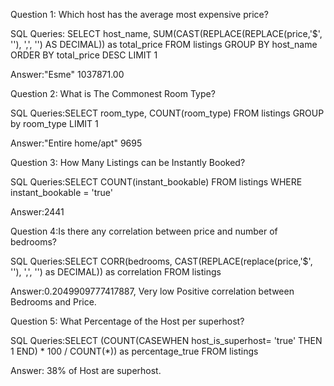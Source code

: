 Question 1: Which host has the average most expensive price?

SQL Queries: 
SELECT host_name, SUM(CAST(REPLACE(REPLACE(price,'$', ''), ',', '') AS DECIMAL)) as total_price
FROM listings
GROUP BY host_name
ORDER BY total_price DESC
LIMIT 1

Answer:"Esme"	1037871.00

Question 2: What is The Commonest Room Type?

SQL Queries:SELECT room_type, COUNT(room_type)
FROM listings
GROUP by room_type
LIMIT 1


Answer:"Entire home/apt"	9695


Question 3: How Many Listings can be Instantly Booked?

SQL Queries:SELECT COUNT(instant_bookable)
FROM listings
WHERE instant_bookable = 'true'

Answer:2441

Question 4:Is there any correlation between price and number of bedrooms? 


SQL Queries:SELECT CORR(bedrooms, CAST(REPLACE(replace(price,'$', ''), ',', '') as DECIMAL)) as correlation
FROM listings

Answer:0.2049909777417887, Very low Positive correlation between Bedrooms and Price.

Question 5: What Percentage of the Host per superhost?

SQL Queries:SELECT (COUNT(CASEWHEN host_is_superhost= 'true' THEN 1 END) * 100 / COUNT(*)) as percentage_true
FROM listings


Answer: 38% of Host are superhost.

